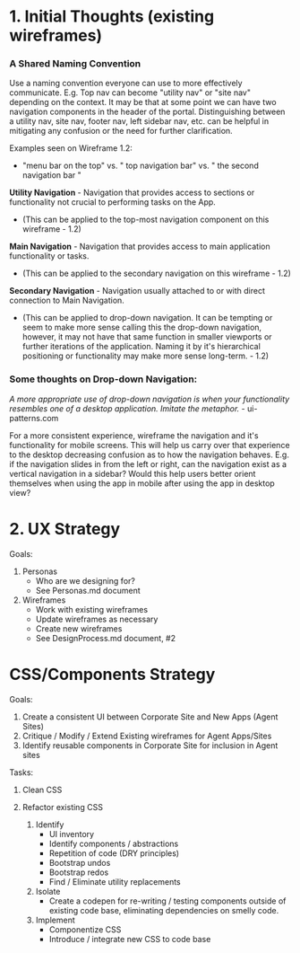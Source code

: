 # 1. Initial Thoughts (existing wireframes)

### A Shared Naming Convention

Use a naming convention everyone can use to more effectively communicate. E.g. Top nav can become "utility nav" or "site nav" depending on the context. It may be that at some point we can have two navigation components in the header of the portal. Distinguishing between a utility nav, site nav, footer nav, left sidebar nav, etc. can be helpful in mitigating any confusion or the need for further clarification.

Examples seen on Wireframe 1.2: 

- "menu bar on the top" vs. " top navigation bar" vs. " the second navigation bar "

**Utility Navigation** - Navigation that provides access to sections or functionality not crucial to performing tasks on the App.

- (This can be applied to the top-most navigation component on this wireframe - 1.2)

**Main Navigation** - Navigation that provides access to main application functionality or tasks.

- (This can be applied to the secondary navigation on this wireframe - 1.2)

**Secondary Navigation** - Navigation usually attached to or with direct connection to Main Navigation.

- (This can be applied to drop-down navigation. It can be tempting or seem to make more sense calling this the drop-down navigation, however, it may not have that same function in smaller viewports or further iterations of the application. Naming it by it's hierarchical positioning or functionality may make more sense long-term. - 1.2)



### Some thoughts on Drop-down Navigation:

*A more appropriate use of drop-down navigation is when your functionality resembles one of a desktop application. Imitate the metaphor.* - ui-patterns.com

For a more consistent experience, wireframe the navigation and it's functionality for mobile screens. This will help us carry over that experience to the desktop decreasing confusion as to how the navigation behaves. E.g. if the navigation slides in from the left or right, can the navigation exist as a vertical navigation in a sidebar? Would this help users better orient themselves when using the app in mobile after using the app in desktop view?



# 2. UX Strategy

Goals:

1. Personas
   - Who are we designing for?
   - See Personas.md document
2. Wireframes
   - Work with existing wireframes
   - Update wireframes as necessary
   - Create new wireframes
   - See DesignProcess.md document, #2




# CSS/Components Strategy

Goals:

1. Create a consistent UI between Corporate Site and New Apps (Agent Sites)
2. Critique / Modify / Extend Existing wireframes for Agent Apps/Sites
3. Identify reusable components in Corporate Site for inclusion in Agent sites



Tasks:

1. Clean CSS
2. Refactor existing CSS
   1. Identify 
      - UI inventory
      - Identify components / abstractions
      - Repetition of code (DRY principles)
      - Bootstrap undos
      - Bootstrap redos
      - Find / Eliminate utility replacements
   2. Isolate
      - Create a codepen for re-writing / testing components outside of existing code base, eliminating dependencies on smelly code.
   3. Implement
      - Componentize CSS 
      - Introduce / integrate new CSS to code base

   ​